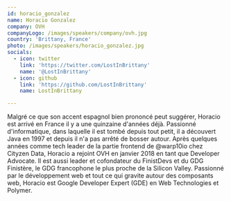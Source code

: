 ```yaml
---
id: horacio_gonzalez
name: Horacio Gonzalez
company: OVH
companyLogo: /images/speakers/company/ovh.jpg
country: 'Brittany, France'
photo: /images/speakers/horacio_gonzalez.jpg
socials:
  - icon: twitter
    link: 'https://twitter.com/LostInBrittany'
    name: '@LostInBrittany'
  - icon: github
    link: 'https://github.com/LostInBrittany'
    name: LostInBrittany

---
```


Malgré ce que son accent espagnol bien prononcé peut suggérer, Horacio est arrivé en France il y a une quinzaine d'années déjà. Passionné d'informatique, dans laquelle il est tombé depuis tout petit, il a découvert Java en 1997 et depuis il n'a pas arrêté de bosser autour. Après quelques années comme tech leader de la partie frontend de @warp10io chez Cityzen Data, Horacio a rejoint OVH en janvier 2018 en tant que Developer Advocate. Il est aussi leader et cofondateur du FinistDevs et du GDG Finistère, le GDG francophone le plus proche de la Silicon Valley. Passionné par le développement web et tout ce qui gravite autour des composants web, Horacio est Google Developer Expert (GDE) en Web Technologies et Polymer.
